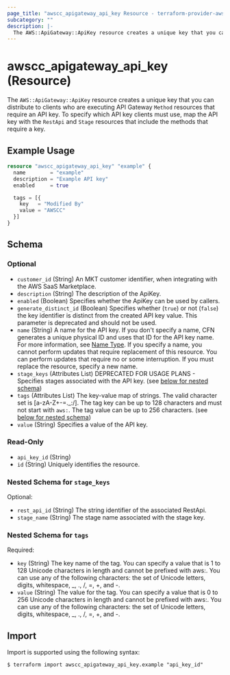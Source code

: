 ```yaml
---
page_title: "awscc_apigateway_api_key Resource - terraform-provider-awscc"
subcategory: ""
description: |-
  The AWS::ApiGateway::ApiKey resource creates a unique key that you can distribute to clients who are executing API Gateway Method resources that require an API key. To specify which API key clients must use, map the API key with the RestApi and Stage resources that include the methods that require a key.
---
```


# awscc_apigateway_api_key (Resource)

The ``AWS::ApiGateway::ApiKey`` resource creates a unique key that you can distribute to clients who are executing API Gateway ``Method`` resources that require an API key. To specify which API key clients must use, map the API key with the ``RestApi`` and ``Stage`` resources that include the methods that require a key.

## Example Usage

```terraform
resource "awscc_apigateway_api_key" "example" {
  name        = "example"
  description = "Example API key"
  enabled     = true

  tags = [{
    key   = "Modified By"
    value = "AWSCC"
  }]
}
```

<!-- schema generated by tfplugindocs -->
## Schema

### Optional

- `customer_id` (String) An MKT customer identifier, when integrating with the AWS SaaS Marketplace.
- `description` (String) The description of the ApiKey.
- `enabled` (Boolean) Specifies whether the ApiKey can be used by callers.
- `generate_distinct_id` (Boolean) Specifies whether (``true``) or not (``false``) the key identifier is distinct from the created API key value. This parameter is deprecated and should not be used.
- `name` (String) A name for the API key. If you don't specify a name, CFN generates a unique physical ID and uses that ID for the API key name. For more information, see [Name Type](https://docs.aws.amazon.com/AWSCloudFormation/latest/UserGuide/aws-properties-name.html).
 If you specify a name, you cannot perform updates that require replacement of this resource. You can perform updates that require no or some interruption. If you must replace the resource, specify a new name.
- `stage_keys` (Attributes List) DEPRECATED FOR USAGE PLANS - Specifies stages associated with the API key. (see [below for nested schema](#nestedatt--stage_keys))
- `tags` (Attributes List) The key-value map of strings. The valid character set is [a-zA-Z+-=._:/]. The tag key can be up to 128 characters and must not start with ``aws:``. The tag value can be up to 256 characters. (see [below for nested schema](#nestedatt--tags))
- `value` (String) Specifies a value of the API key.

### Read-Only

- `api_key_id` (String)
- `id` (String) Uniquely identifies the resource.

<a id="nestedatt--stage_keys"></a>
### Nested Schema for `stage_keys`

Optional:

- `rest_api_id` (String) The string identifier of the associated RestApi.
- `stage_name` (String) The stage name associated with the stage key.


<a id="nestedatt--tags"></a>
### Nested Schema for `tags`

Required:

- `key` (String) The key name of the tag. You can specify a value that is 1 to 128 Unicode characters in length and cannot be prefixed with aws:. You can use any of the following characters: the set of Unicode letters, digits, whitespace, _, ., /, =, +, and -.
- `value` (String) The value for the tag. You can specify a value that is 0 to 256 Unicode characters in length and cannot be prefixed with aws:. You can use any of the following characters: the set of Unicode letters, digits, whitespace, _, ., /, =, +, and -.

## Import

Import is supported using the following syntax:

```shell
$ terraform import awscc_apigateway_api_key.example "api_key_id"
```